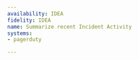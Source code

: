 ```yaml
---
availability: IDEA
fidelity: IDEA
name: Summarize recent Incident Activity
systems:
- pagerduty

---
```

